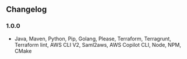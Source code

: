 ## Changelog

### 1.0.0
- Java, Maven, Python, Pip, Golang, Please, Terraform, Terragrunt, Terraform lint, AWS CLI V2, Saml2aws, AWS Copilot CLI, Node, NPM, CMake